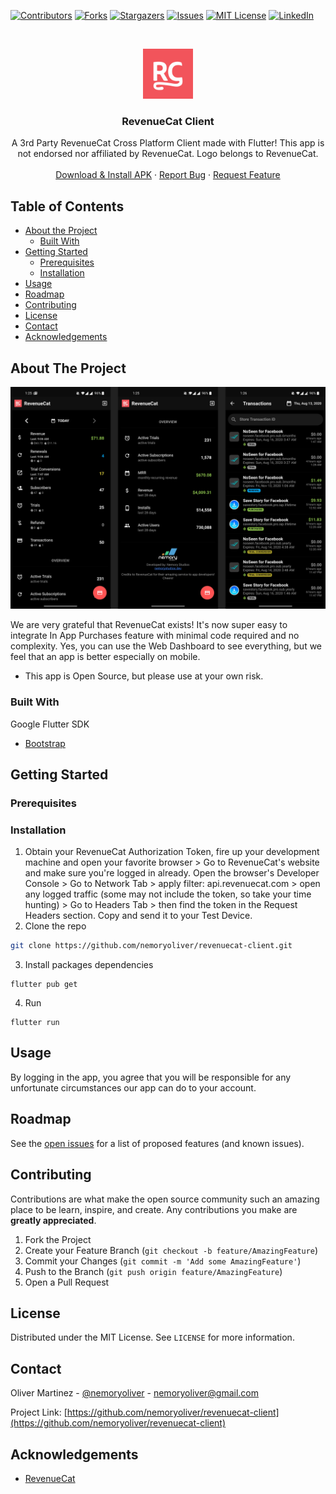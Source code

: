<!--
*** Thanks for checking out this README Template. If you have a suggestion that would
*** make this better, please fork the repo and create a pull request or simply open
*** an issue with the tag "enhancement".
*** Thanks again! Now go create something AMAZING! :D
-->





<!-- PROJECT SHIELDS -->
<!--
*** I'm using markdown "reference style" links for readability.
*** Reference links are enclosed in brackets [ ] instead of parentheses ( ).
*** See the bottom of this document for the declaration of the reference variables
*** for contributors-url, forks-url, etc. This is an optional, concise syntax you may use.
*** https://www.markdownguide.org/basic-syntax/#reference-style-links
-->
[![Contributors][contributors-shield]][contributors-url]
[![Forks][forks-shield]][forks-url]
[![Stargazers][stars-shield]][stars-url]
[![Issues][issues-shield]][issues-url]
[![MIT License][license-shield]][license-url]
[![LinkedIn][linkedin-shield]][linkedin-url]



<!-- PROJECT LOGO -->
<br />
<p align="center">
  <a href="https://github.com/nemoryoliver/revenuecat-client">
    <img src="assets/images/app_icon.png" alt="Logo" width="80" height="80">
  </a>

  <h3 align="center">RevenueCat Client</h3>

  <p align="center">
    A 3rd Party RevenueCat Cross Platform Client made with Flutter! This app is not endorsed nor affiliated by RevenueCat. Logo belongs to RevenueCat.
    <br />
    <br />
    <a href="https://github.com/nemoryoliver/revenuecat-client/revenuecat_client.apk">Download & Install APK</a>
    ·
    <a href="https://github.com/nemoryoliver/revenuecat-client/issues">Report Bug</a>
    ·
    <a href="https://github.com/nemoryoliver/revenuecat-client/issues">Request Feature</a>
  </p>
</p>



<!-- TABLE OF CONTENTS -->
## Table of Contents

* [About the Project](#about-the-project)
  * [Built With](#built-with)
* [Getting Started](#getting-started)
  * [Prerequisites](#prerequisites)
  * [Installation](#installation)
* [Usage](#usage)
* [Roadmap](#roadmap)
* [Contributing](#contributing)
* [License](#license)
* [Contact](#contact)
* [Acknowledgements](#acknowledgements)



<!-- ABOUT THE PROJECT -->
## About The Project

[![RevenueCat Client][product-screenshot]](https://github.com/nemoryoliver/revenuecat-client)

We are very grateful that RevenueCat exists! It's now super easy to integrate In App Purchases feature with minimal code required and no complexity. Yes, you can use the Web Dashboard to see everything, but we feel that an app is better especially on mobile. 

* This app is Open Source, but please use at your own risk.

### Built With
Google Flutter SDK
* [Bootstrap](https://flutter.dev)



<!-- GETTING STARTED -->
## Getting Started


### Prerequisites


### Installation

1. Obtain your RevenueCat Authorization Token, fire up your development machine and open your favorite browser > Go to RevenueCat's website and make sure you're logged in already. Open the browser's Developer Console > Go to Network Tab > apply filter: api.revenuecat.com > open any logged traffic (some may not include the token, so take your time hunting) > Go to Headers Tab > then find the token in the Request Headers section. Copy and send it to your Test Device.
2. Clone the repo
```sh
git clone https://github.com/nemoryoliver/revenuecat-client.git
```
3. Install packages dependencies
```
flutter pub get
```
4. Run
```
flutter run
```



<!-- USAGE EXAMPLES -->
## Usage

By logging in the app, you agree that you will be responsible for any unfortunate circumstances our app can do to your account.


<!-- ROADMAP -->
## Roadmap

See the [open issues](https://github.com/nemoryoliver/revenuecat-client/issues) for a list of proposed features (and known issues).



<!-- CONTRIBUTING -->
## Contributing

Contributions are what make the open source community such an amazing place to be learn, inspire, and create. Any contributions you make are **greatly appreciated**.

1. Fork the Project
2. Create your Feature Branch (`git checkout -b feature/AmazingFeature`)
3. Commit your Changes (`git commit -m 'Add some AmazingFeature'`)
4. Push to the Branch (`git push origin feature/AmazingFeature`)
5. Open a Pull Request



<!-- LICENSE -->
## License
 
Distributed under the MIT License. See `LICENSE` for more information.



<!-- CONTACT -->
## Contact

Oliver Martinez - [@nemoryoliver](https://twitter.com/nemoryoliver) - nemoryoliver@gmail.com

Project Link: [https://github.com/nemoryoliver/revenuecat-client](https://github.com/nemoryoliver/revenuecat-client)



<!-- ACKNOWLEDGEMENTS -->
## Acknowledgements
* [RevenueCat](https://revenuecat.com)





<!-- MARKDOWN LINKS & IMAGES -->
<!-- https://www.markdownguide.org/basic-syntax/#reference-style-links -->
[contributors-shield]: https://img.shields.io/github/contributors/othneildrew/Best-README-Template.svg?style=flat-square
[contributors-url]: https://github.com/nemoryoliver/revenuecat-client/graphs/contributors
[forks-shield]: https://img.shields.io/github/forks/othneildrew/Best-README-Template.svg?style=flat-square
[forks-url]: https://github.com/nemoryoliver/revenuecat-client/network/members
[stars-shield]: https://img.shields.io/github/stars/othneildrew/Best-README-Template.svg?style=flat-square
[stars-url]: https://github.com/nemoryoliver/revenuecat-client/stargazers
[issues-shield]: https://img.shields.io/github/issues/othneildrew/Best-README-Template.svg?style=flat-square
[issues-url]: https://github.com/nemoryoliver/revenuecat-client/issues
[license-shield]: https://img.shields.io/github/license/othneildrew/Best-README-Template.svg?style=flat-square
[license-url]: https://github.com/nemoryoliver/revenuecat-client/blob/master/LICENSE.txt
[linkedin-shield]: https://img.shields.io/badge/-LinkedIn-black.svg?style=flat-square&logo=linkedin&colorB=555
[linkedin-url]: https://linkedin.com/in/othneildrew
[product-screenshot]: images/screenshots.jpg
